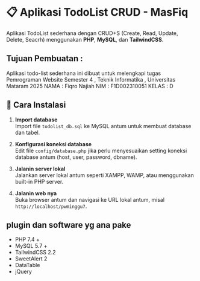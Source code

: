 # 📋 Aplikasi TodoList CRUD - MasFiq

Aplikasi TodoList sederhana dengan CRUD+S (Create, Read, Update, Delete, Seacrh) menggunakan **PHP**, **MySQL**, dan **TailwindCSS**.

## Tujuan Pembuatan : 

Aplikasi todo-list sederhana ini dibuat untuk melengkapi tugas Pemrograman Website Semester 4 , Teknik Informatika , Universitas Mataram 2025
NAMA  : Fiqro Najiah
NIM   : F1D002310051
KELAS : D

## 🚀 Cara Instalasi

1. **Import database**  
   Import file `todolist_db.sql` ke MySQL antum untuk membuat database dan tabel.

2. **Konfigurasi koneksi database**  
   Edit file `config/database.php` jika perlu menyesuaikan setting koneksi database antum (host, user, password, dbname).

3. **Jalanin server lokal**  
   Jalankan server lokal antum seperti XAMPP, WAMP, atau menggunakan built-in PHP server.

4. **Jalanin web nya**  
   Buka browser antum dan navigasi ke URL lokal antum, misal `http://localhost/pwminggu7`.

## plugin dan software yg ana pake

- PHP 7.4 +
- MySQL 5.7 +
- TailwindCSS 2.2
- SweetAlert 2
- DataTable
- jQuery


